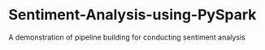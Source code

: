 # Sentiment-Analysis-using-PySpark
A demonstration of pipeline building for conducting sentiment analysis
